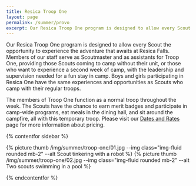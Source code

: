 ```yaml
---
title: Resica Troop One
layout: page
permalink: /summer/provo
excerpt: Our Resica Troop One program is designed to allow every Scout the opportunity to experience the adventure that awaits at Resica Falls.
---
```


Our Resica Troop One program is designed to allow every Scout the opportunity to experience the adventure that awaits at Resica Falls. Members of our staff serve as Scoutmaster and as assistants for Troop One, providing those Scouts coming to camp without their unit, or those who want to experience a second week of camp, with the leadership and supervision needed for a fun stay in camp. Boys and girls participating in Resica One have the same experiences and opportunities as Scouts who camp with their regular troops.

The members of Troop One function as a normal troop throughout the week. The Scouts have the chance to earn merit badges and participate in camp-wide programs, eat meals in the dining hall, and sit around the campfire, all with this temporary troop.  Please visit our [Dates and Rates](/summer/register) page for more information about pricing.

<!-- <table class="table text-center table-sessions">
  <thead class="thead-inverse">
    <tr>
      <th class="text-center">Session</th>
      <th class="text-center">Dates</th>
      <th class="text-center">Registration</th>
    </tr>
  </thead>
  <tbody>
    <tr>
      <td>Week 4</td>
      <td>July 14 - July 20</td>
      <td><a class="btn btn-primary" href="https://scoutingevent.com/525-73304-180236">Register Now</a></td>
    </tr>
    <tr>
      <td>Week 5</td>
      <td>July 21 - July 27</td>
      <td><a class="btn btn-primary" href="https://scoutingevent.com/525-73304-180237">Register Now</a></td>
    </tr>
    <tr>
      <td>Week 6</td>
      <td>July 28 - August 3</td>
      <td><a class="btn btn-primary" href="https://scoutingevent.com/525-73304-180238">Register Now</a></td>
    </tr>
  </tbody>
</table> -->


{% contentfor sidebar %}

{% picture thumb /img/summer/troop-one/01.jpg --img class="img-fluid rounded mb-2" --alt Scout tinkering with a robot %}
{% picture thumb /img/summer/troop-one/02.jpg --img class="img-fluid rounded mb-2" --alt Two scouts swimming in a pool %}

{% endcontentfor %}
